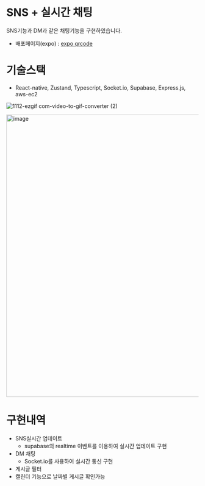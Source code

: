 # SNS + 실시간 채팅
SNS기능과 DM과 같은 채팅기능을 구현하였습니다.
- 배포페이지(expo) : [expo qrcode](https://expo.dev/preview/update?message=Feat%20%3A%20calendar%20%EC%88%98%EC%A0%95%2C%20css%EC%88%98%EC%A0%95&updateRuntimeVersion=1.0.0&createdAt=2024-11-12T02%3A49%3A12.555Z&slug=exp&projectId=f50fe54f-f5dd-4cec-af23-8f55c43bb63f&group=ca108ee9-9af5-4956-8661-3e6cb0270482)

# 기술스택
- React-native, Zustand, Typescript, Socket.io, Supabase, Express.js, aws-ec2


![1112-ezgif com-video-to-gif-converter (2)](https://github.com/user-attachments/assets/15588266-77f3-40d6-89db-9761d4113775)

 
 <img width="741" alt="image" src="https://github.com/user-attachments/assets/3001ee49-e656-42f1-aea9-6c4ddaec2127">


# 구현내역

- SNS실시간 업데이트
  - supabase의 realtime 이벤트를 이용하여 실시간 업데이트 구현
- DM 채팅
  - Socket.io를 사용하여 실시간 통신 구현
-  게시글 필터 
  - 캘린더 기능으로 날짜별 게시글 확인가능
